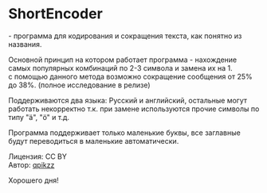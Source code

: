 # ShortEncoder
\- программа для кодирования и сокращения текста, как понятно из названия.  

Основной принцип на котором работает программа - нахождение самых популярных комбинаций по 2-3 символа и замена их на 1.  
с помощью данного метода возможно сокращение сообщения от 25% до 38%. (полное исследование в релизе)

Поддерживаются два языка: Русский и английский, остальные могут работать некорректно т.к. при замене используются прочие символы по типу "ä", "ö" и т.д.

Программа поддерживает только маленькие буквы, все заглавные будут переводиться в маленькие автоматически.

Лицензия: CC BY  
Автор: [qpikzz](https://t.me/qpikzzbot)

Хорошего дня!